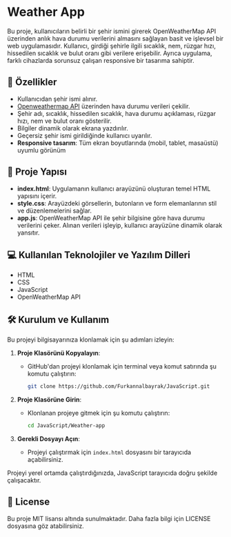 
# Weather App
Bu proje, kullanıcıların belirli bir şehir ismini girerek OpenWeatherMap API üzerinden anlık hava durumu verilerini almasını sağlayan basit ve işlevsel bir web uygulamasıdır. Kullanıcı, girdiği şehirle ilgili sıcaklık, nem, rüzgar hızı, hissedilen sıcaklık ve bulut oranı gibi verilere erişebilir. Ayrıca uygulama, farklı cihazlarda sorunsuz çalışan responsive bir tasarıma sahiptir.


## 🚀 Özellikler

- Kullanıcıdan şehir ismi alınır.
- [Openweathermap API](https://openweathermap.org/) üzerinden hava durumu verileri çekilir.
- Şehir adı, sıcaklık, hissedilen sıcaklık, hava durumu açıklaması, rüzgar hızı, nem ve bulut oranı gösterilir.
- Bilgiler dinamik olarak ekrana yazdırılır.
- Geçersiz şehir ismi girildiğinde kullanıcı uyarılır.
- **Responsive tasarım**: Tüm ekran boyutlarında (mobil, tablet, masaüstü) uyumlu görünüm

## 📂 Proje Yapısı

- **index.html**: Uygulamanın kullanıcı arayüzünü oluşturan temel HTML yapısını içerir.
- **style.css**: Arayüzdeki görsellerin, butonların ve form elemanlarının stil ve düzenlemelerini sağlar.
- **app.js**: OpenWeatherMap API ile şehir bilgisine göre hava durumu verilerini çeker. Alınan verileri işleyip, kullanıcı arayüzüne dinamik olarak yansıtır.


## 💻 Kullanılan Teknolojiler ve Yazılım Dilleri
- HTML
- CSS
- JavaScript
- OpenWeatherMap API

## 🛠 Kurulum ve Kullanım

Bu projeyi bilgisayarınıza klonlamak için şu adımları izleyin:

1. **Proje Klasörünü Kopyalayın**:
   - GitHub'dan projeyi klonlamak için terminal veya komut satırında şu komutu çalıştırın:
     ```bash
     git clone https://github.com/Furkannalbayrak/JavaScript.git
     ```

2. **Proje Klasörüne Girin**:
   - Klonlanan projeye gitmek için şu komutu çalıştırın:
     ```bash
     cd JavaScript/Weather-app
     ```

3. **Gerekli Dosyayı Açın**:
   - Projeyi çalıştırmak için `index.html` dosyasını bir tarayıcıda açabilirsiniz.

Projeyi yerel ortamda çalıştırdığınızda, JavaScript tarayıcıda doğru şekilde çalışacaktır.


## 📜 License
Bu proje MIT lisansı altında sunulmaktadır. Daha fazla bilgi için LICENSE dosyasına göz atabilirsiniz.


